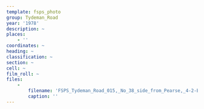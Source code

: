 ```yaml
---
template: fsps_photo
group: Tydeman_Road
year: '1978'
description: ~
places:
    - ''
coordinates: ~
heading: ~
classification: ~
section: ~
cell: ~
film_roll: ~
files:
    -
        filename: 'FSPS_Tydeman_Road_015,_No_38_side_from_Pearse,_4-2-E,_1978.png'
        caption: ''
---
```

